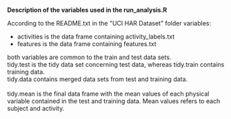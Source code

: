 <b>Description of the variables used in the run_analysis.R</b>

According to the README.txt in the "UCI HAR Dataset" folder variables:
  - activities is the data frame containing activity_labels.txt
  - features is the data frame containing features.txt
  
both variables are common to the train and test data sets.<br>
tidy.test is the tidy data set concerning test data, whereas tidy.train contains training data.<br>
tidy.data contains merged data sets from test and training data.<br><br>
tidy.mean is the final data frame with the mean values of each physical variable contained in the test and training data.
Mean values refers to each subject and activity.
